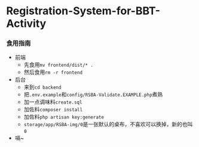 # Registration-System-for-BBT-Activity
### 食用指南
- 前端
    - 先食用`mv frontend/dist/* .`
    - 然后食用`rm -r frontend`
- 后台
    - 来到`cd backend`
    - 把`.env.example`和`config/RSBA-Validate.EXAMPLE.php`煮熟
    - 加一点调味料`create.sql`
    - 加佐料`composer install`
    - 加佐料`php artisan key:generate`
    - `storage/app/RSBA-img/0`是一张默认的桌布，不喜欢可以换掉，新的也叫`0`
- 嗝~